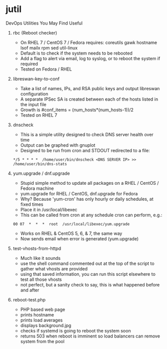 # jutil
DevOps Utilities You May Find Useful

1. rbc (Reboot checker)
   * On RHEL 7 / CentOS 7 / Fedora requires: coreutils gawk hostname lsof mailx rpm sed util-linux
   * Default is to check if the system needs to be rebooted
   * Add a flag to alert via email, log to syslog, or to reboot the system if required
   * Tested on Fedora / RHEL

2. libreswan-key-to-conf
   * Take a list of names, IPs, and RSA public keys and output libreswan configuration
   * A separate IPSec SA is created between each of the hosts listed in the input file
   * Growth is #conf_items = (num_hosts*(num_hosts-1))/2
   * Tested on RHEL 7

3. dnscheck
   * This is a simple utility designed to check DNS server health over time
   * Output can be graphed with gnuplot
   * Designed to be run from cron and STDOUT redirected to a file:
   
    ```*/5 * * * *  /home/user/bin/dnscheck <DNS SERVER IP> >> /home/user/bin/dns-stats```
    
4. yum.upgrade / dnf.upgrade 
   * Stupid simple method to update all packages on a RHEL / CentOS / Fedora machine
   * yum.upgrade for RHEL / CentOS, dnf.upgrade for Fedora
   * Why? Because 'yum-cron' has only hourly or daily schedules, at fixed times
   * Place it in /usr/local/libexec
   * This can be called from cron at any schedule cron can perform, e.g.:

   ```00 07  *  *  *  root  /usr/local/libexec/yum.upgrade```

   * Works on RHEL & CentOS 5, 6, & 7, the same way
   * Now sends email when error is generated (yum.upgrade)

5. test-vhosts-from-httpd
   * Much like it sounds
   * use the shell command commented out at the top of the script to gather what vhosts are provided
   * using that saved information, you can run this script elsewhere to test all those vhosts
   * not perfect, but a sanity check to say, this is what happened before and after

6. reboot-test.php
   * PHP based web page
   * prints hostname
   * prints load averages
   * displays background.jpg
   * checks if systemd is going to reboot the system soon
   * returns 503 when reboot is imminent so load balancers can remove system from the pool
